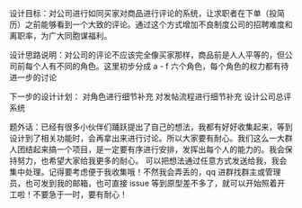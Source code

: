 设计目标：对公司进行如同买家对商品进行评论的系统，让求职者在下单（投简历）之前能够看到一个大致的评论。通过这个方式增加不良制度公司的招聘难度和离职率，为广大同胞谋福利。

设计思路说明：对公司的评论不应该完全像买家那样，商品前是人人平等的，但公司前每个人有不同的角色。这里初步分成 a - f 六个角色，每个角色的权力都有待进一步的讨论

下一步的设计计划： 
	对角色进行细节补充
	对发帖流程进行细节补充
	设计公司总评系统
	
题外话：已经有很多小伙伴们踊跃提出了自己的想法，我都有好好收集起来，等到设计到了相关功能时，会再拿出来进行讨论。所以大家要有耐心。我们这么一大群人团结起来搞一个项目，是一定要有序进行安排，发挥出每个人的能力的。我会保持努力，也希望大家给我更多的耐心。
可以把想法通过任意方式发送给我，我会集中处理。记得要考虑便于我收集哦！不然我会弄丢的，qq 进群找群主或管理员，也可发到我的邮箱，也可直接 issue
等到原型差不多了，就可以开始照着开工啦！不要急于一时，要有耐心！